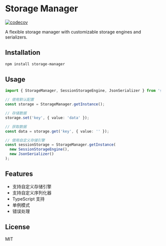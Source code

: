 # Storage Manager

[![codecov](https://codecov.io/gh/guiqide/storage-manager/branch/main/graph/badge.svg)](https://codecov.io/gh/guiqide/storage-manager)

A flexible storage manager with customizable storage engines and serializers.

## Installation

```bash
npm install storage-manager
```

## Usage

```typescript
import { StorageManager, SessionStorageEngine, JsonSerializer } from 'storage-manager';

// 使用默认配置
const storage = StorageManager.getInstance();

// 存储数据
storage.set('key', { value: 'data' });

// 获取数据
const data = storage.get('key', { value: '' });

// 使用自定义存储引擎
const sessionStorage = StorageManager.getInstance(
  new SessionStorageEngine(),
  new JsonSerializer()
);
```

## Features

- 支持自定义存储引擎
- 支持自定义序列化器
- TypeScript 支持
- 单例模式
- 错误处理

## License

MIT